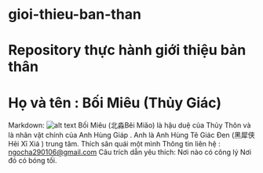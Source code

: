# gioi-thieu-ban-than
# Repository thực hành giới thiệu bản thân
# Họ và tên : Bối Miêu (Thủy Giác)
Markdown: ![![alt text](image.png)](https://anhhungtraidat.wordpress.com/gioi-thieu/)
Bối Miêu (北淼Běi Miǎo) là hậu duệ của Thủy Thôn và là nhân vật chính của Anh Hùng Giáp . Anh là Anh Hùng Tê Giác Đen (黑犀侠Hēi Xī Xiá ) trung tâm.
Thích săn quái một mình
Thông tin liên hệ : ngocha290106@gmail.com
Câu trích dẫn yêu thích: 
Nơi nào có công lý 
Nơi đó có bóng tối.